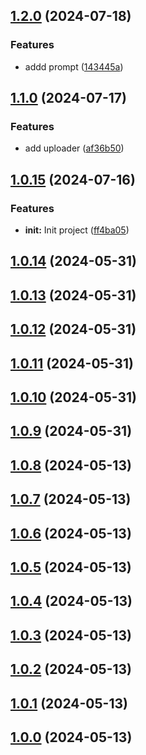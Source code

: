 ## [1.2.0](https://git.epam.com/epm-gpt/llm-int-09/students-project-loc-hong/compare/1.1.0...1.2.0) (2024-07-18)


### Features

* addd prompt ([143445a](https://git.epam.com/epm-gpt/llm-int-09/students-project-loc-hong/commit/143445a84239162e53fd7edcd73e9ef1a590df1a))

## [1.1.0](https://git.epam.com/epm-gpt/llm-int-09/students-project-loc-hong/compare/1.0.15...1.1.0) (2024-07-17)


### Features

* add uploader ([af36b50](https://git.epam.com/epm-gpt/llm-int-09/students-project-loc-hong/commit/af36b50029cd3a400f83d4e8cdd91ccef962407c))

## [1.0.15](https://git.epam.com/epm-gpt/llm-int-09/students-project-loc-hong/compare/1.0.14...1.0.15) (2024-07-16)


### Features

* **init:** Init project ([ff4ba05](https://git.epam.com/epm-gpt/llm-int-09/students-project-loc-hong/commit/ff4ba05f8831c4e74dc9dd82b564584266a61dc4))

## [1.0.14](https://git.epam.com/epm-gpt/semantic-search/students-project-template/compare/1.0.13...1.0.14) (2024-05-31)

## [1.0.13](https://git.epam.com/epm-gpt/semantic-search/students-project-template/compare/1.0.12...1.0.13) (2024-05-31)

## [1.0.12](https://git.epam.com/epm-gpt/semantic-search/students-project-template/compare/1.0.11...1.0.12) (2024-05-31)

## [1.0.11](https://git.epam.com/epm-gpt/semantic-search/students-project-template/compare/1.0.10...1.0.11) (2024-05-31)

## [1.0.10](https://git.epam.com/epm-gpt/semantic-search/students-project-template/compare/1.0.9...1.0.10) (2024-05-31)

## [1.0.9](https://git.epam.com/epm-gpt/semantic-search/students-project-template/compare/1.0.8...1.0.9) (2024-05-31)

## [1.0.8](https://git.epam.com/epm-gpt/semantic-search/students-project-template/compare/1.0.7...1.0.8) (2024-05-13)

## [1.0.7](https://git.epam.com/epm-gpt/semantic-search/students-project-template/compare/1.0.6...1.0.7) (2024-05-13)

## [1.0.6](https://git.epam.com/epm-gpt/semantic-search/students-project-template/compare/1.0.5...1.0.6) (2024-05-13)

## [1.0.5](https://git.epam.com/epm-gpt/semantic-search/students-project-template/compare/1.0.4...1.0.5) (2024-05-13)

## [1.0.4](https://git.epam.com/epm-gpt/semantic-search/students-project-template/compare/1.0.3...1.0.4) (2024-05-13)

## [1.0.3](https://git.epam.com/epm-gpt/semantic-search/students-project-template/compare/1.0.2...1.0.3) (2024-05-13)

## [1.0.2](https://git.epam.com/epm-gpt/semantic-search/students-project-template/compare/1.0.1...1.0.2) (2024-05-13)

## [1.0.1](https://git.epam.com/epm-gpt/semantic-search/students-project-template/compare/1.0.0...1.0.1) (2024-05-13)

## [1.0.0](https://git.epam.com/epm-gpt/semantic-search/students-project-template/compare/...1.0.0) (2024-05-13)
